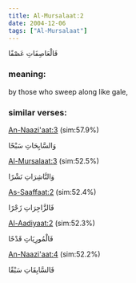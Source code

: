 ```yaml
---
title: Al-Mursalaat:2
date: 2004-12-06
tags: ["Al-Mursalaat"]
---
```

فَالْعَاصِفَاتِ عَصْفًا
### meaning: 
by those who sweep along like gale,
### similar verses: 

[An-Naazi'aat:3](/79/3) (sim:57.9%)

وَالسَّابِحَاتِ سَبْحًا

[Al-Mursalaat:3](/77/3) (sim:52.5%)

وَالنَّاشِرَاتِ نَشْرًا

[As-Saaffaat:2](/37/2) (sim:52.4%)

فَالزَّاجِرَاتِ زَجْرًا

[Al-Aadiyaat:2](/100/2) (sim:52.3%)

فَالْمُورِيَاتِ قَدْحًا

[An-Naazi'aat:4](/79/4) (sim:52.2%)

فَالسَّابِقَاتِ سَبْقًا
